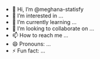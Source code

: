 - 👋 Hi, I’m @meghana-statisfy
- 👀 I’m interested in ...
- 🌱 I’m currently learning ...
- 💞️ I’m looking to collaborate on ...
- 📫 How to reach me ...
- 😄 Pronouns: ...
- ⚡ Fun fact: ...

<!---
meghana-statisfy/meghana-statisfy is a ✨ special ✨ repository because its `README.md` (this file) appears on your GitHub profile.
You can click the Preview link to take a look at your changes.
--->
